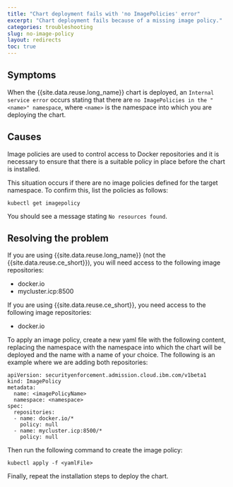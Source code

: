 ```yaml
---
title: "Chart deployment fails with 'no ImagePolicies' error"
excerpt: "Chart deployment fails because of a missing image policy."
categories: troubleshooting
slug: no-image-policy
layout: redirects
toc: true
---
```


## Symptoms

When the {{site.data.reuse.long_name}} chart is deployed, an `Internal service error` occurs stating that there are `no ImagePolicies in the "<name>" namespace`, where `<name>` is the namespace into which you are deploying the chart.

## Causes

Image policies are used to control access to Docker repositories and it is necessary to ensure that there is a suitable policy in place before the chart is installed.

This situation occurs if there are no image policies defined for the target namespace. To confirm this, list the policies as follows:

```
kubectl get imagepolicy
```

You should see a message stating `No resources found`.

## Resolving the problem

If you are using {{site.data.reuse.long_name}} (not the {{site.data.reuse.ce_short}}), you will need access to the following image repositories:

* docker.io
* mycluster.icp:8500

If you are using {{site.data.reuse.ce_short}}, you need access to the following image repositories:

* docker.io

To apply an image policy, create a new yaml file with the following content, replacing the namespace with the namespace into which the chart will be deployed and the name with a name of your choice. The following is an example where we are adding both repositories:

```
apiVersion: securityenforcement.admission.cloud.ibm.com/v1beta1
kind: ImagePolicy
metadata:
  name: <imagePolicyName>
  namespace: <namespace>
spec:
  repositories:
  - name: docker.io/*
    policy: null
  - name: mycluster.icp:8500/*
    policy: null
```

Then run the following command to create the image policy:

```
kubectl apply -f <yamlFile>
```

Finally, repeat the installation steps to deploy the chart.
